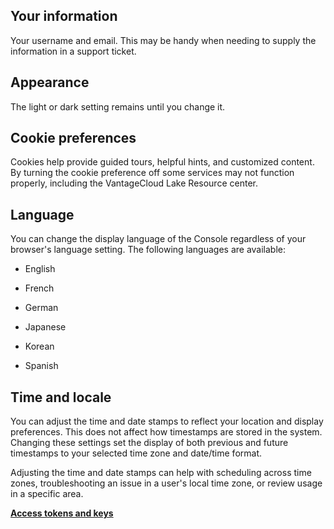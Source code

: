 ## Your information


Your username and email. This may be handy when needing to supply the information in a support ticket.

## Appearance


The light or dark setting remains until you change it.

## Cookie preferences


Cookies help provide guided tours, helpful hints, and customized content. By turning the cookie preference off some services may not function properly, including the VantageCloud Lake Resource center.

## Language


You can change the display language of the Console regardless of your browser's language setting. The following languages are available:

-   English


-   French


-   German


-   Japanese


-   Korean


-   Spanish


## Time and locale


You can adjust the time and date stamps to reflect your location and display preferences. This does not affect how timestamps are stored in the system. Changing these settings set the display of both previous and future timestamps to your selected time zone and date/time format.

Adjusting the time and date stamps can help with scheduling across time zones, troubleshooting an issue in a user's local time zone, or review usage in a specific area.

**[Access tokens and keys](syi1695940519543.md)**

